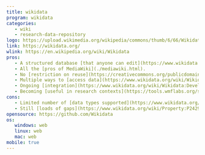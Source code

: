 ```yaml
---
title: wikidata
program: wikidata
categories:
   - wiki
   - research-data-repository
logo: https://upload.wikimedia.org/wikipedia/commons/thumb/6/66/Wikidata-logo-en.svg/320px-Wikidata-logo-en.svg.png
link: https://wikidata.org/
wlink: https://en.wikipedia.org/wiki/Wikidata
pros:
   - A structured database [that anyone can edit](https://www.wikidata.org/w/index.php?title=Special:RecentChanges&hidebots=0).
   - All the [pros of MediaWiki](./mediawiki.html).
   - No [restriction on reuse](https://creativecommons.org/publicdomain/zero/1.0/deed.en).
   - Multiple ways to [access data](https://www.wikidata.org/wiki/Wikidata:Data_access).
   - Ongoing [integration](https://www.wikidata.org/wiki/Wikidata:Development_plan) with Wikipedia and its sister sites.
   - Becoming [useful in research contexts](https://tools.wmflabs.org/scholia/topic/Q2013).
cons:
   - Limited number of [data types supported](https://www.wikidata.org/wiki/Special:ListDatatypes)
   - Still [loads of gaps](https://www.wikidata.org/wiki/Property:P2429)
opensource: https://github.com/Wikidata
os:
   windows: web
   linux: web
   mac: web
mobile: true
---
```

